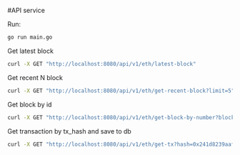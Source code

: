 #API service

Run:
```bash
go run main.go
```
Get latest block
```bash
curl -X GET "http://localhost:8080/api/v1/eth/latest-block"
```

Get recent N block
```bash
curl -X GET "http://localhost:8080/api/v1/eth/get-recent-block?limit=5"
```

Get block by id
```bash
curl -X GET "http://localhost:8080/api/v1/eth/get-block-by-number?blockNum=9170682"
```

Get transaction by tx_hash and save to db
```bash
curl -X GET "http://localhost:8080/api/v1/eth/get-tx?hash=0x241d8239aaf78d4d78d1057b0e9f03d60bbcaada0d1f530fc3fbc1b828d5b177"
```